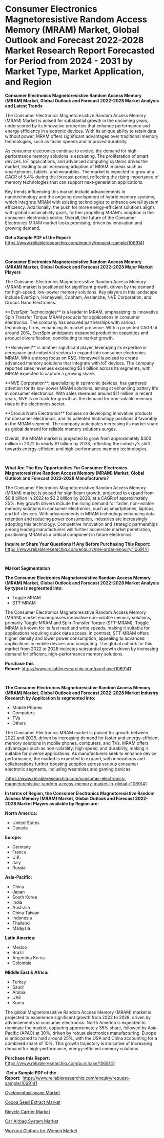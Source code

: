 <p><h1>Consumer Electronics Magnetoresistive Random Access Memory (MRAM) Market, Global Outlook and Forecast 2022-2028 Market Research Report Forecasted for Period from 2024 -  2031 by Market Type, Market Application, and Region</h1></p><p><strong>Consumer Electronics Magnetoresistive Random Access Memory (MRAM) Market, Global Outlook and Forecast 2022-2028 Market Analysis and Latest Trends</strong></p>
<p><p>The Consumer Electronics Magnetoresistive Random Access Memory (MRAM) Market is poised for substantial growth in the upcoming years, underscored by its innovative properties that enhance performance and energy efficiency in electronic devices. With its unique ability to retain data without power, MRAM offers significant advantages over traditional memory technologies, such as faster speeds and improved durability. </p><p>As consumer electronics continue to evolve, the demand for high-performance memory solutions is escalating. The proliferation of smart devices, IoT applications, and advanced computing systems drives the market, leading to an increasing adoption of MRAM in areas such as smartphones, tablets, and wearables. The market is expected to grow at a CAGR of 5.4% during the forecast period, reflecting the rising importance of memory technologies that can support next-generation applications.</p><p>Key trends influencing this market include advancements in nanotechnology and the ongoing development of hybrid memory systems, which integrate MRAM with existing technologies to enhance overall system efficiency. Additionally, the push for more energy-efficient solutions aligns with global sustainability goals, further propelling MRAM's adoption in the consumer electronics sector. Overall, the future of the Consumer Electronics MRAM market looks promising, driven by innovation and growing demand.</p></p>
<p><strong>Get a Sample PDF of the Report:&nbsp;</strong> <a href="https://www.reliableresearchiq.com/enquiry/request-sample/1069141?utm_campaign=99&utm_medium=2&utm_source=Github&utm_content=ia&utm_term=04122024&utm_id=consumer-electronics-magnetoresistive-random-access-memory-mram-market-global-outlook-and-forecast-2022-2028">https://www.reliableresearchiq.com/enquiry/request-sample/1069141</a></p>
<p>&nbsp;</p>
<p><strong>Consumer Electronics Magnetoresistive Random Access Memory (MRAM) Market, Global Outlook and Forecast 2022-2028 Major Market Players</strong></p>
<p><p>The Consumer Electronics Magnetoresistive Random Access Memory (MRAM) market is positioned for significant growth, driven by the demand for high-speed, low-power memory solutions. Key players in this landscape include EverSpin, Honeywell, Cobham, Avalanche, NVE Corporation, and Crocus Nano Electronics.</p><p>**EverSpin Technologies** is a leader in MRAM, emphasizing its innovative Spin Transfer Torque MRAM products for applications in consumer electronics. The company has secured partnerships with various technology firms, enhancing its market presence. With a projected CAGR of around 20%, EverSpin anticipates expanded production capacities and product diversification, contributing to market growth.</p><p>**Honeywell** is another significant player, leveraging its expertise in aerospace and industrial sectors to expand into consumer electronics MRAM. With a strong focus on R&D, Honeywell is poised to create advanced memory solutions that integrate with IoT devices. The company reported sales revenues exceeding $34 billion across its segments, with MRAM expected to capture a growing share.</p><p>**NVE Corporation**, specializing in spintronic devices, has garnered attention for its low-power MRAM solutions, aiming at enhancing battery life in consumer electronics. With sales revenues around $11 million in recent years, NVE is on track for growth as the demand for non-volatile memory rises in the electronics sector.</p><p>**Crocus Nano Electronics** focuses on developing innovative products for consumer electronics, and its patented technology positions it favorably in the MRAM segment. The company anticipates increasing its market share as global demand for reliable memory solutions surges.</p><p>Overall, the MRAM market is projected to grow from approximately $300 million in 2022 to nearly $1 billion by 2028, reflecting the industry's shift towards energy-efficient and high-performance memory technologies.</p></p>
<p>&nbsp;</p>
<p><strong>What Are The Key Opportunities For Consumer Electronics Magnetoresistive Random Access Memory (MRAM) Market, Global Outlook and Forecast 2022-2028 Manufacturers?</strong></p>
<p><p>The Consumer Electronics Magnetoresistive Random Access Memory (MRAM) market is poised for significant growth, projected to expand from $0.8 billion in 2022 to $3.2 billion by 2028, at a CAGR of approximately 25%. Key growth drivers include the rising demand for faster, non-volatile memory solutions in consumer electronics, such as smartphones, laptops, and IoT devices. With advancements in MRAM technology enhancing data retention and reducing power consumption, industries are increasingly adopting this technology. Competitive innovation and strategic partnerships among leading manufacturers will further accelerate market penetration, positioning MRAM as a critical component in future electronics.</p></p>
<p><strong>Inquire or Share Your Questions If Any Before Purchasing This Report:</strong> <a href="https://www.reliableresearchiq.com/enquiry/pre-order-enquiry/1069141?utm_campaign=99&utm_medium=2&utm_source=Github&utm_content=ia&utm_term=04122024&utm_id=consumer-electronics-magnetoresistive-random-access-memory-mram-market-global-outlook-and-forecast-2022-2028">https://www.reliableresearchiq.com/enquiry/pre-order-enquiry/1069141</a></p>
<p>&nbsp;</p>
<p><strong>Market Segmentation</strong></p>
<p><strong>The Consumer Electronics Magnetoresistive Random Access Memory (MRAM) Market, Global Outlook and Forecast 2022-2028 Market Analysis by types is segmented into:</strong></p>
<p><ul><li>Toggle MRAM</li><li>STT-MRAM</li></ul></p>
<p><p>The Consumer Electronics Magnetoresistive Random Access Memory (MRAM) market encompasses innovative non-volatile memory solutions, primarily Toggle MRAM and Spin-Transfer Torque (STT-MRAM). Toggle MRAM is known for its fast read and write speeds, making it suitable for applications requiring quick data access. In contrast, STT-MRAM offers higher density and lower power consumption, appealing to advanced applications in mobile devices and computing. The global outlook for this market from 2022 to 2028 indicates substantial growth driven by increasing demand for efficient, high-performance memory solutions.</p></p>
<p><strong>Purchase this Report:&nbsp;</strong><a href="https://www.reliableresearchiq.com/purchase/1069141?utm_campaign=99&utm_medium=2&utm_source=Github&utm_content=ia&utm_term=04122024&utm_id=consumer-electronics-magnetoresistive-random-access-memory-mram-market-global-outlook-and-forecast-2022-2028">https://www.reliableresearchiq.com/purchase/1069141</a></p>
<p>&nbsp;</p>
<p><strong>The Consumer Electronics Magnetoresistive Random Access Memory (MRAM) Market, Global Outlook and Forecast 2022-2028 Market Industry Research by Application is segmented into:</strong></p>
<p><ul><li>Mobile Phones</li><li>Computers</li><li>TVs</li><li>Others</li></ul></p>
<p><p>The Consumer Electronics MRAM market is poised for growth between 2022 and 2028, driven by increasing demand for faster and energy-efficient memory solutions in mobile phones, computers, and TVs. MRAM offers advantages such as non-volatility, high speed, and durability, making it suitable for diverse applications. As manufacturers seek to enhance device performance, the market is expected to expand, with innovations and collaborations further boosting adoption across various consumer electronic segments, including wearables and gaming devices.</p></p>
<p><a href="https://www.reliableresearchiq.com/consumer-electronics-magnetoresistive-random-access-memory-market-in-global-r1069141?utm_campaign=99&utm_medium=2&utm_source=Github&utm_content=ia&utm_term=04122024&utm_id=consumer-electronics-magnetoresistive-random-access-memory-mram-market-global-outlook-and-forecast-2022-2028">&nbsp;https://www.reliableresearchiq.com/consumer-electronics-magnetoresistive-random-access-memory-market-in-global-r1069141</a></p>
<p><strong>In terms of Region, the Consumer Electronics Magnetoresistive Random Access Memory (MRAM) Market, Global Outlook and Forecast 2022-2028 Market Players available by Region are:</strong></p>
<p>
    <p> <strong> North America: </strong>
        <ul>
            <li>United States</li>
            <li>Canada</li>
        </ul>
        </p> 
    <p> <strong> Europe: </strong>
        <ul>
            <li>Germany</li>
            <li>France</li>
            <li>U.K.</li>
            <li>Italy</li>
            <li>Russia</li>
        </ul>
        </p> 
    <p> <strong> Asia-Pacific: </strong>
        <ul>
            <li>China</li>
            <li>Japan</li>
            <li>South Korea</li>
            <li>India</li>
            <li>Australia</li>
            <li>China Taiwan</li>
            <li>Indonesia</li>
            <li>Thailand</li>
            <li>Malaysia</li>
        </ul>
        </p> 
    <p> <strong> Latin America: </strong>
        <ul>
            <li>Mexico</li>
            <li>Brazil</li>
            <li>Argentina Korea</li>
            <li>Colombia</li>
        </ul>
        </p> 
    <p> <strong> Middle East & Africa: </strong>
        <ul>
            <li>Turkey</li>
            <li>Saudi</li>
            <li>Arabia</li>
            <li>UAE</li>
            <li>Korea</li>
        </ul>
    </p>
    </p>
<p><p>The global Magnetoresistive Random Access Memory (MRAM) market is projected to experience significant growth from 2022 to 2028, driven by advancements in consumer electronics. North America is expected to dominate the market, capturing approximately 35% share, followed by Asia-Pacific (APAC) at 30%, driven by robust electronics manufacturing. Europe is anticipated to hold around 25%, with the USA and China accounting for a combined share of 10%. This growth trajectory is indicative of increasing demand for high-performance, energy-efficient memory solutions.</p></p>
<p><strong>Purchase this Report: </strong><a href="https://www.reliableresearchiq.com/purchase/1069141?utm_campaign=99&utm_medium=2&utm_source=Github&utm_content=ia&utm_term=04122024&utm_id=consumer-electronics-magnetoresistive-random-access-memory-mram-market-global-outlook-and-forecast-2022-2028">https://www.reliableresearchiq.com/purchase/1069141</a></p>
<p>&nbsp;<strong>Get a Sample PDF of the Report:&nbsp;&nbsp;</strong><a href="https://www.reliableresearchiq.com/enquiry/request-sample/1069141?utm_campaign=99&utm_medium=2&utm_source=Github&utm_content=ia&utm_term=04122024&utm_id=consumer-electronics-magnetoresistive-random-access-memory-mram-market-global-outlook-and-forecast-2022-2028">https://www.reliableresearchiq.com/enquiry/request-sample/1069141</a></p>
<p><strong></strong></p>
<p><p><a href="https://www.linkedin.com/pulse/cyclopentasiloxane-industry-insights-report-analyzing-ubcxe?utm_campaign=99&utm_medium=2&utm_source=Github&utm_content=ia&utm_term=04122024&utm_id=consumer-electronics-magnetoresistive-random-access-memory-mram-market-global-outlook-and-forecast-2022-2028">Cyclopentasiloxane Market</a></p><p><a href="https://www.linkedin.com/pulse/cocoa-seed-extract-market-overview-size-value-predicted-cagr-3g8qe?utm_campaign=99&utm_medium=2&utm_source=Github&utm_content=ia&utm_term=04122024&utm_id=consumer-electronics-magnetoresistive-random-access-memory-mram-market-global-outlook-and-forecast-2022-2028">Cocoa Seed Extract Market</a></p><p><a href="https://www.linkedin.com/pulse/bicycle-carrier-market-trends-growth-outlook-2024-2031-proposis-vxd3f?utm_campaign=99&utm_medium=2&utm_source=Github&utm_content=ia&utm_term=04122024&utm_id=consumer-electronics-magnetoresistive-random-access-memory-mram-market-global-outlook-and-forecast-2022-2028">Bicycle Carrier Market</a></p><p><a href="https://issuu.com/reportprime-2/docs/car-airbag-system-market-size-2030.pptx?utm_campaign=99&utm_medium=2&utm_source=Github&utm_content=ia&utm_term=04122024&utm_id=consumer-electronics-magnetoresistive-random-access-memory-mram-market-global-outlook-and-forecast-2022-2028">Car Airbag System Market</a></p><p><a href="https://issuu.com/reportprime-2/docs/workout-clothes-for-women-market-size-2030.pptx?utm_campaign=99&utm_medium=2&utm_source=Github&utm_content=ia&utm_term=04122024&utm_id=consumer-electronics-magnetoresistive-random-access-memory-mram-market-global-outlook-and-forecast-2022-2028">Workout Clothes for Women Market</a></p></p>